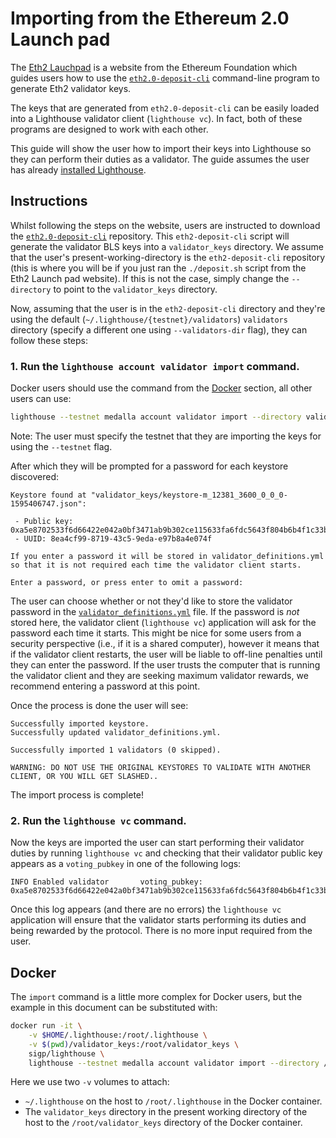 # Importing from the Ethereum 2.0 Launch pad

The [Eth2 Lauchpad](https://github.com/ethereum/eth2.0-deposit) is a website
from the Ethereum Foundation which guides users how to use the
[`eth2.0-deposit-cli`](https://github.com/ethereum/eth2.0-deposit-cli)
command-line program to generate Eth2 validator keys.

The keys that are generated from `eth2.0-deposit-cli` can be easily loaded into
a Lighthouse validator client (`lighthouse vc`). In fact, both of these
programs are designed to work with each other.

This guide will show the user how to import their keys into Lighthouse so they
can perform their duties as a validator. The guide assumes the user has already
[installed Lighthouse](./installation.md).

## Instructions

Whilst following the steps on the website, users are instructed to download the
[`eth2.0-deposit-cli`](https://github.com/ethereum/eth2.0-deposit-cli)
repository. This `eth2-deposit-cli` script will generate the validator BLS keys
into a `validator_keys` directory. We assume that the user's
present-working-directory is the `eth2-deposit-cli` repository (this is where
you will be if you just ran the `./deposit.sh` script from the Eth2 Launch pad
website). If this is not the case, simply change the `--directory` to point to
the `validator_keys` directory.

Now, assuming that the user is in the `eth2-deposit-cli` directory and they're
using the default (`~/.lighthouse/{testnet}/validators`) `validators` directory (specify a different one using
`--validators-dir` flag), they can follow these steps:

### 1. Run the `lighthouse account validator import` command.

Docker users should use the command from the [Docker](#docker)
section, all other users can use:


```bash
lighthouse --testnet medalla account validator import --directory validator_keys
```

Note: The user must specify the testnet that they are importing the keys for using the `--testnet` flag.


After which they will be prompted for a password for each keystore discovered:

```
Keystore found at "validator_keys/keystore-m_12381_3600_0_0_0-1595406747.json":

 - Public key: 0xa5e8702533f6d66422e042a0bf3471ab9b302ce115633fa6fdc5643f804b6b4f1c33baf95f125ec21969a3b1e0dd9e56
 - UUID: 8ea4cf99-8719-43c5-9eda-e97b8a4e074f

If you enter a password it will be stored in validator_definitions.yml so that it is not required each time the validator client starts.

Enter a password, or press enter to omit a password:
```

The user can choose whether or not they'd like to store the validator password
in the [`validator_definitions.yml`](./validator-management.md) file. If the
password is *not* stored here, the validator client (`lighthouse vc`)
application will ask for the password each time it starts. This might be nice
for some users from a security perspective (i.e., if it is a shared computer),
however it means that if the validator client restarts, the user will be liable
to off-line penalties until they can enter the password. If the user trusts the
computer that is running the validator client and they are seeking maximum
validator rewards, we recommend entering a password at this point.

Once the process is done the user will see:

```
Successfully imported keystore.
Successfully updated validator_definitions.yml.

Successfully imported 1 validators (0 skipped).

WARNING: DO NOT USE THE ORIGINAL KEYSTORES TO VALIDATE WITH ANOTHER CLIENT, OR YOU WILL GET SLASHED..
```

The import process is complete!

### 2. Run the `lighthouse vc` command.

Now the keys are imported the user can start performing their validator duties
by running `lighthouse vc` and checking that their validator public key appears
as a `voting_pubkey` in one of the following logs:

```
INFO Enabled validator       voting_pubkey: 0xa5e8702533f6d66422e042a0bf3471ab9b302ce115633fa6fdc5643f804b6b4f1c33baf95f125ec21969a3b1e0dd9e56
```

Once this log appears (and there are no errors) the `lighthouse vc` application
will ensure that the validator starts performing its duties and being rewarded
by the protocol. There is no more input required from the user.

## Docker

The `import` command is a little more complex for Docker users, but the example
in this document can be substituted with:

```bash
docker run -it \
	-v $HOME/.lighthouse:/root/.lighthouse \
	-v $(pwd)/validator_keys:/root/validator_keys \
	sigp/lighthouse \
	lighthouse --testnet medalla account validator import --directory /root/validator_keys
```

Here we use two `-v` volumes to attach:

- `~/.lighthouse` on the host to `/root/.lighthouse` in the Docker container.
- The `validator_keys` directory in the present working directory of the host
	to the `/root/validator_keys` directory of the Docker container.
